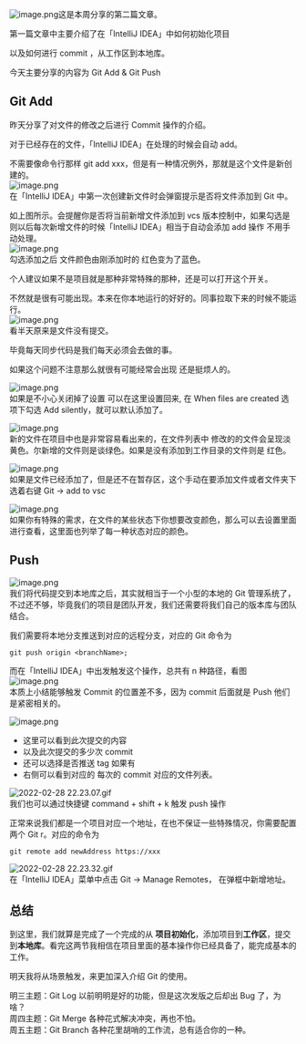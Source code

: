 ![image.png](/images/add-push-git-idea/8817cd2b0cf9d146bd5b5df70c606323.png)这是本周分享的第二篇文章。

第一篇文章中主要介绍了在「IntelliJ IDEA」中如何初始化项目

以及如何进行 commit ，从工作区到本地库。

今天主要分享的内容为 Git Add & Git Push

## Git Add

昨天分享了对文件的修改之后进行 Commit 操作的介绍。

对于已经存在的文件，「IntelliJ IDEA」在处理的时候会自动 add。

不需要像命令行那样 git add xxx，但是有一种情况例外，那就是这个文件是新创建的。<br />![image.png](/images/add-push-git-idea/6cca8a2ad17cfad8cc9dc77a6d5e2a0a.png)<br />在「IntelliJ IDEA」中第一次创建新文件时会弹窗提示是否将文件添加到 Git 中。

如上图所示。会提醒你是否将当前新增文件添加到 vcs 版本控制中，如果勾选是则以后每次新增文件的时候「IntelliJ IDEA」相当于自动会添加 add 操作 不用手动处理。<br />![image.png](/images/add-push-git-idea/1a3cd69b563d60c2599040f659e9f7a1.png)<br />勾选添加之后 文件颜色由刚添加时的 红色变为了蓝色。

个人建议如果不是项目就是那种非常特殊的那种，还是可以打开这个开关。

不然就是很有可能出现。本来在你本地运行的好好的。同事拉取下来的时候不能运行。<br />![image.png](/images/add-push-git-idea/8a874dbd8bf99e90f45c92f85898dae7.png)<br />看半天原来是文件没有提交。

毕竟每天同步代码是我们每天必须会去做的事。

如果这个问题不注意那么就很有可能经常会出现 还是挺烦人的。

![image.png](/images/add-push-git-idea/8fb397315e77f85915347fbac6973aa2.png)<br />如果是不小心关闭掉了设置 可以在这里设置回来, 在 When files are created 选项下勾选 Add silently，就可以默认添加了。

![image.png](/images/add-push-git-idea/746fa182e8cce09ec3dda6d301c16f45.png)<br />新的文件在项目中也是非常容易看出来的，在文件列表中 修改的的文件会呈现淡黄色。尔新增的文件则是谈绿色。如果是没有添加到工作目录的文件则是 红色。

![image.png](/images/add-push-git-idea/90ad5383cf8003fc15b4c52d7d9e4839.png)<br />如果是文件已经添加了，但是还不在暂存区，这个手动在要添加文件或者文件夹下选着右键 Git -> add to vsc

![image.png](/images/add-push-git-idea/844417515d447ac933b0c5a81e664ff9.png)<br />如果你有特殊的需求，在文件的某些状态下你想要改变颜色，那么可以去设置里面进行查看，这里面也列举了每一种状态对应的颜色。

## Push

![image.png](/images/add-push-git-idea/581fff8c392bbd445e1425633d53af68.png)<br />我们将代码提交到本地库之后，其实就相当于一个小型的本地的 Git 管理系统了，不过还不够，毕竟我们的项目是团队开发，我们还需要将我们自己的版本库与团队结合。

我们需要将本地分支推送到对应的远程分支，对应的 Git 命令为

```shell
git push origin <branchName>;
```

而在「IntelliJ IDEA」中出发触发这个操作，总共有 n 种路径，看图<br />![image.png](/images/add-push-git-idea/263a37ad9d35ee2a475cd7ccda002062.png)<br />本质上小结能够触发 Commit 的位置差不多，因为 commit 后面就是 Push 他们是紧密相关的。

![image.png](/images/add-push-git-idea/527832638e974b31ea33f83b95258f5f.png)

- 这里可以看到此次提交的内容
- 以及此次提交的多少次 commit
- 还可以选择是否推送 tag 如果有
- 右侧可以看到对应的 每次的 commit 对应的文件列表。

![2022-02-28 22.23.07.gif](/images/add-push-git-idea/9d98e600ce43cee139fdb71146c74631.23.07.gif)<br />我们也可以通过快捷键 command + shift + k 触发 push 操作

正常来说我们都是一个项目对应一个地址，在也不保证一些特殊情况，你需要配置两个 Git r。对应的命令为

```shell
git remote add newAddress https://xxx
```

![2022-02-28 22.23.32.gif](/images/add-push-git-idea/1bb4a16df628b6e9017c0be0f3194d23.23.32.gif)<br />在「IntelliJ IDEA」菜单中点击 Git -> Manage Remotes， 在弹框中新增地址。

## 总结

到这里，我们就算是完成了一个完成的从 **项目初始化**，添加项目到**工作区**，提交到**本地库**。看完这两节我相信在项目里面的基本操作你已经具备了，能完成基本的工作。

明天我将从场景触发，来更加深入介绍 Git 的使用。

明三主题：Git Log 以前明明是好的功能，但是这次发版之后却出 Bug 了，为啥？<br />周四主题：Git Merge 各种花式解决冲突，再也不怕。<br />周五主题：Git Branch 各种花里胡哨的工作流，总有适合你的一种。

